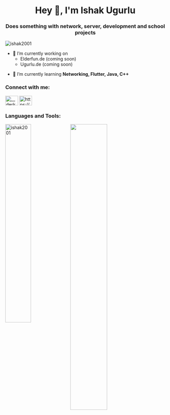 <h1 align="center">Hey 👋, I'm Ishak Ugurlu</h1>
<h3 align="center">Does something with network, server, development and school projects</h3>

<p align="left"> <img src="https://komarev.com/ghpvc/?username=ishak2001&label=Profile%20views&color=0e75b6&style=flat" alt="ishak2001" /> </p>

<ul>
  <li>🔭 I’m currently working on
    <ul>
      <li>Elderfun.de (coming soon)</li>
      <li>Ugurlu.de (coming soon)</li>
    </ul>
  </li>
</ul>

- 🌱 I’m currently learning **Networking, Flutter, Java, C++**
</ul>
  
<h3 align="left">Connect with me:</h3>
<p align="left">
<a href="https://twitter.com/__derkaiser" target="_blank"><img align="center" src="https://raw.githubusercontent.com/rahuldkjain/github-profile-readme-generator/master/src/images/icons/Social/twitter.svg" alt="__derkaiser" height="30" width="40" /></a>
<a href="https://discord.elderfun.de" target="_blank"><img align="center" src="https://raw.githubusercontent.com/rahuldkjain/github-profile-readme-generator/master/src/images/icons/Social/discord.svg" alt="https://discord.elderfun.de" height="30" width="40" /></a>
</p>

<h3 align="left">Languages and Tools:</h3>


<p><img width="40%" align="left" src="https://github-readme-stats.vercel.app/api/top-langs?username=ishak2001&show_icons=true&locale=en&layout=compact&theme=dark&custom_title=Genutze Sprachen&cache_seconds=1800&langs_count=10" alt="ishak2001" /></p>

<p><img width="48%" align="left" src="https://github-readme-stats.vercel.app/api?username=ishak2001&show_icons=true&theme=dark&locale=de" /></p>

